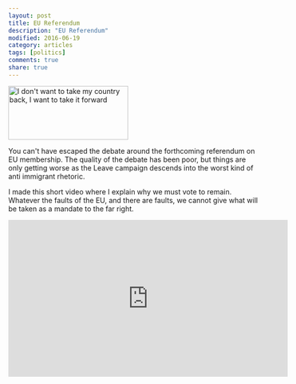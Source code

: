 ```yaml
---
layout: post
title: EU Referendum
description: "EU Referendum"
modified: 2016-06-19
category: articles
tags: [politics]
comments: true
share: true
---
```


<img src="https://c8.staticflickr.com/8/7395/27778460455_59139c7e6a_m.jpg" width="240" height="108"
  alt="I don't want to take my country back, I want to take it forward">

You can't have escaped the debate around the forthcoming referendum on EU membership.
The quality of the debate has been poor, but things are only getting worse as the Leave
campaign descends into the worst kind of anti immigrant rhetoric.

I made this short video where I explain why we must vote to remain. Whatever the faults
of the EU, and there are faults, we cannot give what will be taken as a mandate to the
far right.

<iframe width="560" height="315" src="https://www.youtube.com/embed/x9d5XncttXY" frameborder="0" allowfullscreen></iframe>

